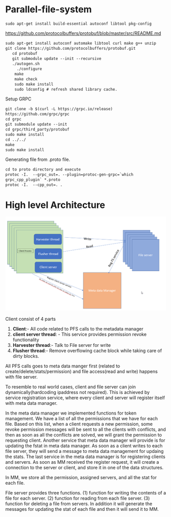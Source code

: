 # Parallel-file-system

```
sudo apt-get install build-essential autoconf libtool pkg-config
```
 https://github.com/protocolbuffers/protobuf/blob/master/src/README.md
 
 ```
sudo apt-get install autoconf automake libtool curl make g++ unzip
 git clone https://github.com/protocolbuffers/protobuf.git
    cd protobuf
    git submodule update --init --recursive
    ./autogen.sh
      ./configure
     make
     make check
     sudo make install
     sudo ldconfig # refresh shared library cache.
 ```

Setup GRPC
```
git clone -b $(curl -L https://grpc.io/release) https://github.com/grpc/grpc
cd grpc
git submodule update --init
cd grpc/third_party/protobuf
sudo make install
cd ../../
make
sudo make install
 ```

Generating file from .proto file.
``` 
cd to proto directory and execute
protoc -I.  --grpc_out=. --plugin=protoc-gen-grpc=`which grpc_cpp_plugin` *.proto
protoc -I.  --cpp_out=. .
```


<h1>High level Architecture </h1>

![PFS archiecture](PFS_archi.png)

Client consist of 4 parts
1) <b>Client</b>:- All code related to PFS calls to the metadata manager
2) <b>client server thread</b>: - This service provides permission revoke functionality 
3) <b>Harvester thread</b>:- Talk to File server for write
4) <b>Flusher thread</b>:- Remove overflowing cache block while taking care of dirty blocks.

All PFS calls goes to meta data manger first (related to create/delete/stats/permission) and file access(read and write) happens with file server. 

To resemble to real world cases, client and file server can join dynamically(hardcoding ipaddress not required). This is achieved by service registration service, where every client and server will register itself with meta data manager.


In the meta data manager we implemented functions for token management. We have a list of all the permissions that we have for each file. Based on this list, when a client requests a new permission, some revoke permission messages will be sent to all the clients with conflicts, and then as soon as all the conflicts are solved, we will grant the permission to requesting client.
Another service that meta data manager will provide is for updating the fstat in meta data manager. As soon as a client writes to each file server, they will send a message to meta data management for updaing the stats. 
The last service in the meta data manager is for registering clients and servers. As soon as MM received the register request, it will create a connection to the server or client, and store it in one of the data structures.

In MM, we store all the permission, assigned servers, and all the stat for each file.


File server provides three functions. (1) function for writing the contents of a file for each server. (2) function for reading from each file server. (3) function for deleting a file from servers.
In addition it will generate the messages for updating the stat of each file and then it will send it to MM.
